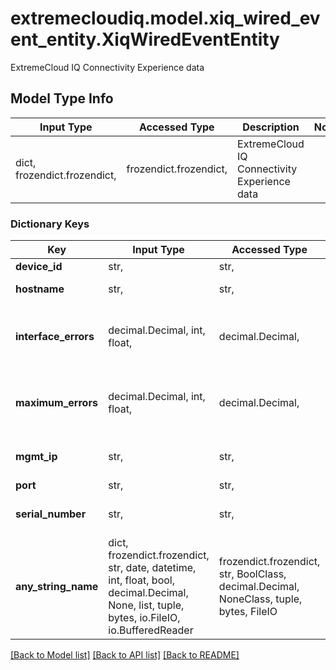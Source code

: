 # extremecloudiq.model.xiq_wired_event_entity.XiqWiredEventEntity

ExtremeCloud IQ Connectivity Experience data

## Model Type Info
Input Type | Accessed Type | Description | Notes
------------ | ------------- | ------------- | -------------
dict, frozendict.frozendict,  | frozendict.frozendict,  | ExtremeCloud IQ Connectivity Experience data | 

### Dictionary Keys
Key | Input Type | Accessed Type | Description | Notes
------------ | ------------- | ------------- | ------------- | -------------
**device_id** | str,  | str,  | the device id | [optional] 
**hostname** | str,  | str,  | the host name | [optional] 
**interface_errors** | decimal.Decimal, int, float,  | decimal.Decimal,  | the interface errors ratio | [optional] value must be a 64 bit float
**maximum_errors** | decimal.Decimal, int, float,  | decimal.Decimal,  | the maximum errors ratio | [optional] value must be a 64 bit float
**mgmt_ip** | str,  | str,  | the management ip | [optional] 
**port** | str,  | str,  | the port | [optional] 
**serial_number** | str,  | str,  | the device serial number | [optional] 
**any_string_name** | dict, frozendict.frozendict, str, date, datetime, int, float, bool, decimal.Decimal, None, list, tuple, bytes, io.FileIO, io.BufferedReader | frozendict.frozendict, str, BoolClass, decimal.Decimal, NoneClass, tuple, bytes, FileIO | any string name can be used but the value must be the correct type | [optional]

[[Back to Model list]](../../README.md#documentation-for-models) [[Back to API list]](../../README.md#documentation-for-api-endpoints) [[Back to README]](../../README.md)

